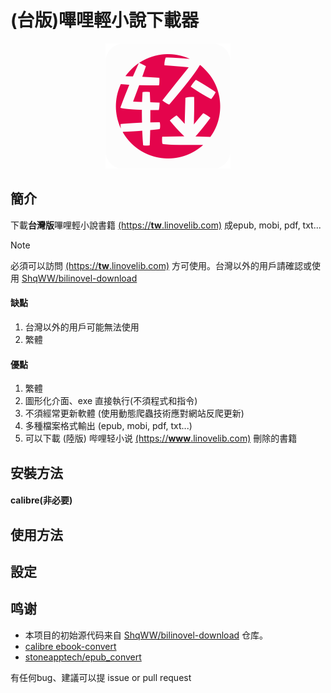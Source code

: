 # (台版)嗶哩輕小說下載器

<p align="center">
  <img src="resource/bili_logo_modified_big.png" width="200";"/> 
</p>

## 簡介
下載**台灣版**嗶哩輕小說書籍 [(https://**tw**.linovelib.com)](https://tw.linovelib.com) 成epub, mobi, pdf, txt...

> [!NOTE]
> 必須可以訪問 [(https://**tw**.linovelib.com)](https://tw.linovelib.com) 方可使用。台灣以外的用戶請確認或使用 [ShqWW/bilinovel-download](https://github.com/ShqWW/bilinovel-download)

#### 缺點
1. 台灣以外的用戶可能無法使用
1. 繁體

#### 優點
1. 繁體
1. 圖形化介面、exe 直接執行(不須程式和指令)
1. 不須經常更新軟體 (使用動態爬蟲技術應對網站反爬更新)
1. 多種檔案格式輸出 (epub, mobi, pdf, txt...)
1. 可以下載 (陸版) 哔哩轻小说 [(https://**www**.linovelib.com)](https://www.linovelib.com) 刪除的書籍

## 安裝方法
#### calibre(非必要)

## 使用方法

## 設定

## 鸣谢
- 本项目的初始源代码来自 [ShqWW/bilinovel-download](https://github.com/ShqWW/bilinovel-download) 仓库。
- [calibre ebook-convert](https://calibre-ebook.com/download)
- [stoneapptech/epub_convert](https://github.com/stoneapptech/epub_convert)

有任何bug、建議可以提 issue or pull request
